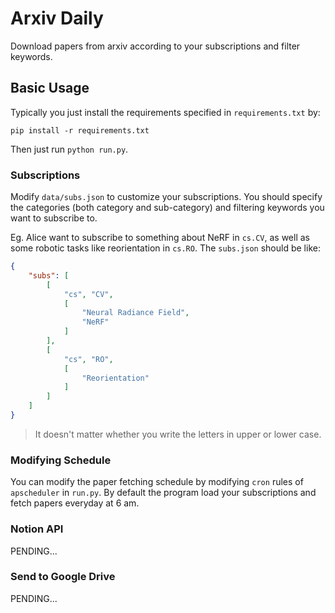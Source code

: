 # Arxiv Daily

Download papers from arxiv according to your subscriptions and filter keywords.

## Basic Usage

Typically you just install the requirements specified in `requirements.txt` by:

```shell
pip install -r requirements.txt
```

Then just run `python run.py`.

### Subscriptions

Modify `data/subs.json` to customize your subscriptions. You should specify the categories (both category and sub-category) and filtering keywords you want to subscribe to.

Eg. Alice want to subscribe to something about NeRF in `cs.CV`, as well as some robotic tasks like reorientation in `cs.RO`. The `subs.json` should be like:

```json
{
    "subs": [
        [
            "cs", "CV",
            [
                "Neural Radiance Field",
                "NeRF"
            ]
        ],
        [
            "cs", "RO",
            [
                "Reorientation"
            ]
        ]
    ]
}
```

> It doesn't matter whether you write the letters in upper or lower case.

### Modifying Schedule

You can modify the paper fetching schedule by modifying `cron` rules of `apscheduler` in `run.py`. By default the program load your subscriptions and fetch papers everyday at 6 am.

### Notion API

PENDING...

### Send to Google Drive

PENDING...

